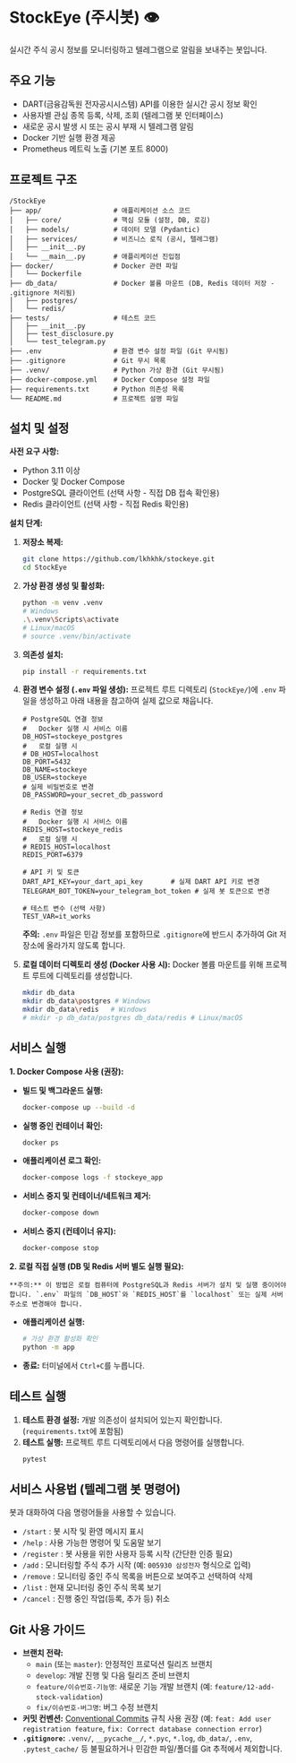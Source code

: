 # StockEye (주시봇) 👁️

실시간 주식 공시 정보를 모니터링하고 텔레그램으로 알림을 보내주는 봇입니다.

## 주요 기능

*   DART(금융감독원 전자공시시스템) API를 이용한 실시간 공시 정보 확인
*   사용자별 관심 종목 등록, 삭제, 조회 (텔레그램 봇 인터페이스)
*   새로운 공시 발생 시 또는 공시 부재 시 텔레그램 알림
*   Docker 기반 실행 환경 제공
*   Prometheus 메트릭 노출 (기본 포트 8000)

## 프로젝트 구조

```
/StockEye
├── app/                  # 애플리케이션 소스 코드
│   ├── core/             # 핵심 모듈 (설정, DB, 로깅)
│   ├── models/           # 데이터 모델 (Pydantic)
│   ├── services/         # 비즈니스 로직 (공시, 텔레그램)
│   ├── __init__.py
│   └── __main__.py       # 애플리케이션 진입점
├── docker/               # Docker 관련 파일
│   └── Dockerfile
├── db_data/              # Docker 볼륨 마운트 (DB, Redis 데이터 저장 - .gitignore 처리됨)
│   ├── postgres/
│   └── redis/
├── tests/                # 테스트 코드
│   ├── __init__.py
│   ├── test_disclosure.py
│   └── test_telegram.py
├── .env                  # 환경 변수 설정 파일 (Git 무시됨)
├── .gitignore            # Git 무시 목록
├── .venv/                # Python 가상 환경 (Git 무시됨)
├── docker-compose.yml    # Docker Compose 설정 파일
├── requirements.txt      # Python 의존성 목록
└── README.md             # 프로젝트 설명 파일
```

## 설치 및 설정

**사전 요구 사항:**

*   Python 3.11 이상
*   Docker 및 Docker Compose
*   PostgreSQL 클라이언트 (선택 사항 - 직접 DB 접속 확인용)
*   Redis 클라이언트 (선택 사항 - 직접 Redis 확인용)

**설치 단계:**

1.  **저장소 복제:**
    ```bash
    git clone https://github.com/lkhkhk/stockeye.git
    cd StockEye
    ```
2.  **가상 환경 생성 및 활성화:**
    ```bash
    python -m venv .venv
    # Windows
    .\.venv\Scripts\activate
    # Linux/macOS
    # source .venv/bin/activate
    ```
3.  **의존성 설치:**
    ```bash
    pip install -r requirements.txt
    ```
4.  **환경 변수 설정 (`.env` 파일 생성):**
    프로젝트 루트 디렉토리 (`StockEye/`)에 `.env` 파일을 생성하고 아래 내용을 참고하여 실제 값으로 채웁니다.
    ```dotenv
    # PostgreSQL 연결 정보
    #   Docker 실행 시 서비스 이름
    DB_HOST=stockeye_postgres
    #   로컬 실행 시  
    # DB_HOST=localhost
    DB_PORT=5432
    DB_NAME=stockeye
    DB_USER=stockeye
    # 실제 비밀번호로 변경
    DB_PASSWORD=your_secret_db_password

    # Redis 연결 정보
    #   Docker 실행 시 서비스 이름
    REDIS_HOST=stockeye_redis
    #   로컬 실행 시
    # REDIS_HOST=localhost
    REDIS_PORT=6379

    # API 키 및 토큰
    DART_API_KEY=your_dart_api_key       # 실제 DART API 키로 변경
    TELEGRAM_BOT_TOKEN=your_telegram_bot_token # 실제 봇 토큰으로 변경

    # 테스트 변수 (선택 사항)
    TEST_VAR=it_works
    ```
    **주의:** `.env` 파일은 민감 정보를 포함하므로 `.gitignore`에 반드시 추가하여 Git 저장소에 올라가지 않도록 합니다.

5.  **로컬 데이터 디렉토리 생성 (Docker 사용 시):**
    Docker 볼륨 마운트를 위해 프로젝트 루트에 디렉토리를 생성합니다.
    ```bash
    mkdir db_data
    mkdir db_data\postgres # Windows
    mkdir db_data\redis   # Windows
    # mkdir -p db_data/postgres db_data/redis # Linux/macOS
    ```

## 서비스 실행

**1. Docker Compose 사용 (권장):**

*   **빌드 및 백그라운드 실행:**
    ```bash
    docker-compose up --build -d
    ```
*   **실행 중인 컨테이너 확인:**
    ```bash
    docker ps
    ```
*   **애플리케이션 로그 확인:**
    ```bash
    docker-compose logs -f stockeye_app
    ```
*   **서비스 중지 및 컨테이너/네트워크 제거:**
    ```bash
    docker-compose down
    ```
*   **서비스 중지 (컨테이너 유지):**
    ```bash
    docker-compose stop
    ```

**2. 로컬 직접 실행 (DB 및 Redis 서버 별도 실행 필요):**

    **주의:** 이 방법은 로컬 컴퓨터에 PostgreSQL과 Redis 서버가 설치 및 실행 중이어야 합니다. `.env` 파일의 `DB_HOST`와 `REDIS_HOST`를 `localhost` 또는 실제 서버 주소로 변경해야 합니다.

*   **애플리케이션 실행:**
    ```bash
    # 가상 환경 활성화 확인
    python -m app
    ```
*   **종료:** 터미널에서 `Ctrl+C`를 누릅니다.

## 테스트 실행

1.  **테스트 환경 설정:** 개발 의존성이 설치되어 있는지 확인합니다. (`requirements.txt`에 포함됨)
2.  **테스트 실행:** 프로젝트 루트 디렉토리에서 다음 명령어를 실행합니다.
    ```bash
    pytest
    ```

## 서비스 사용법 (텔레그램 봇 명령어)

봇과 대화하여 다음 명령어들을 사용할 수 있습니다.

*   `/start` : 봇 시작 및 환영 메시지 표시
*   `/help` : 사용 가능한 명령어 및 도움말 보기
*   `/register` : 봇 사용을 위한 사용자 등록 시작 (간단한 인증 필요)
*   `/add` : 모니터링할 주식 추가 시작 (예: `005930 삼성전자` 형식으로 입력)
*   `/remove` : 모니터링 중인 주식 목록을 버튼으로 보여주고 선택하여 삭제
*   `/list` : 현재 모니터링 중인 주식 목록 보기
*   `/cancel` : 진행 중인 작업(등록, 추가 등) 취소

## Git 사용 가이드

*   **브랜치 전략:**
    *   `main` (또는 `master`): 안정적인 프로덕션 릴리즈 브랜치
    *   `develop`: 개발 진행 및 다음 릴리즈 준비 브랜치
    *   `feature/이슈번호-기능명`: 새로운 기능 개발 브랜치 (예: `feature/12-add-stock-validation`)
    *   `fix/이슈번호-버그명`: 버그 수정 브랜치
*   **커밋 컨벤션:** [Conventional Commits](https://www.conventionalcommits.org/) 규칙 사용 권장 (예: `feat: Add user registration feature`, `fix: Correct database connection error`)
*   **`.gitignore`:** `.venv/`, `__pycache__/`, `*.pyc`, `*.log`, `db_data/`, `.env`, `.pytest_cache/` 등 불필요하거나 민감한 파일/폴더를 Git 추적에서 제외합니다.
